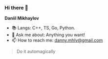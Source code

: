 ### Hi there 👋

**Daniil Mikhaylov**

- 📚 Langs: C++, TS, Go, Python.
- 💬 Ask me about: Anything you want!
- 📫 How to reach me: danny.mhlv@gmail.com

> Do it automagically
